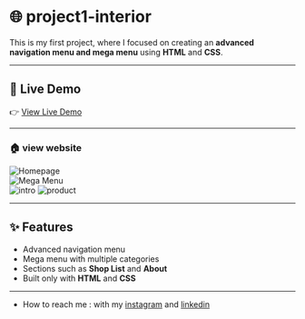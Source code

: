 # 🌐  project1-interior

This is my first project, where I focused on creating an **advanced navigation menu and mega menu** using **HTML** and **CSS**.  
 
---

## 🚀 Live Demo  
👉 [View Live Demo](https://pegahmobasheri.github.io/project1-interior/)  

---
### 🏠 view website  
![Homepage](https://github.com/user-attachments/assets/23ca173e-cd82-4609-9d8e-943d718fcc59)  
![Mega Menu](https://github.com/user-attachments/assets/c60346d5-67b3-4f40-8559-c642312322b5)  
![intro](https://github.com/user-attachments/assets/d86a938c-7d3b-4ab8-b8e8-a817d6de5218)
![product]()

---

## ✨ Features  
- Advanced navigation menu  
- Mega menu with multiple categories  
- Sections such as **Shop List** and **About**  
- Built only with **HTML** and **CSS**  

---
- How to reach me : with my [instagram](https://www.instagram.com/pegahmobasherii) and [linkedin](https://www.linkedin.com/in/pegah-mobasheri)




